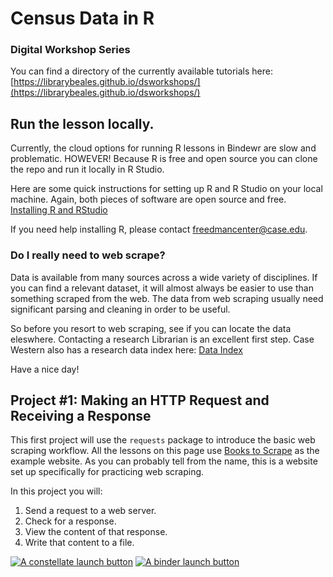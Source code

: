 # Census Data in R


### Digital Workshop Series
You can find a directory of the currently available tutorials here:  [https://librarybeales.github.io/dsworkshops/](https://librarybeales.github.io/dsworkshops/) 

## Run the lesson locally.

Currently, the cloud options for running R lessons in Bindewr are slow and problematic.  HOWEVER!  Because R is free and open source you can clone the repo and run it locally in R Studio.

Here are some quick instructions for setting up R and R Studio on your local machine.  Again, both pieces of software are open source and free.
[Installing R and RStudio](https://rstudio-education.github.io/hopr/starting.html)

If you need help installing R, please contact [freedmancenter@case.edu](mailto:freedmancenter@case.edu).

### Do I really need to web scrape?

Data is available from many sources across a wide variety of disciplines.  If you can find a relevant dataset, it will almost always be easier to use than something scraped from the web.  The data from web scraping usually need significant parsing and cleaning in order to be useful.  

So before you resort to web scraping, see if you can locate the data eleswhere. Contacting a research Librarian is an excellent first step.  Case Western also has a research data index here: <a href ="link!">Data Index</a> 

Have a nice day!

## Project #1: Making an HTTP Request and Receiving a Response

This first project will use the `requests` package to introduce the basic web scraping workflow.  All the lessons on this page use <a href="https://books.toscrape.com/">Books to Scrape</a> as the example website.  As you can probably tell from the name, this is a website set up specifically for practicing web scraping.

In this project you will:
1. Send a request to a web server.
2. Check for a response.
3. View the content of that response.
4. Write that content to a file. 

<a href="https://constellate.org/lab?repo=https%3A%2F%2Fgithub.com%2FLibraryBeales%2FWeb-Scraping&filepath=scrape1.ipynb" target="_blank">![A constellate launch button](https://constellate.org/images/constellate-badge.svg)</a>   <a href="https://mybinder.org/v2/gh/LibraryBeales/Census_R/HEAD?labpath=rstudio" target="_blank">![A binder launch button](https://mybinder.org/static/images/badge_logo.svg)</a>



